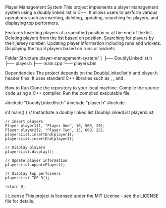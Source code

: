 Player Management System
This project implements a player management system using a doubly linked list in C++. It allows users to perform various operations such as inserting, deleting, updating, searching for players, and displaying top performers.

Features
Inserting players at a specified position or at the end of the list.
Deleting players from the list based on position.
Searching for players by their jersey number.
Updating player information including runs and wickets.
Displaying the top 3 players based on runs or wickets.

Folder Structure
player-management-system/
│
├── DoublyLinkedlist.h
├── player.h
├── main.cpp
└── players.bin

Dependencies
The project depends on the DoublyLinkedlist.h and player.h header files.
It uses standard C++ libraries such as <iostream>, <fstream>, and <cstring>.


How to Run
Clone the repository to your local machine.
Compile the source code using a C++ compiler.
Run the compiled executable file

#include "DoublyLinkedlist.h"
#include "player.h"
#include <iostream>

int main() {
    // Instantiate a doubly linked list
    DoublyLinkedList<Player> playersList;

    // Insert players
    Player player1(1, "Player One", 10, 500, 20);
    Player player2(2, "Player Two", 15, 600, 25);
    playersList.insertEnd(player1);
    playersList.insertEnd(player2);

    // Display players
    playersList.display();

    // Update player information
    playersList.updatePlayer();

    // Display top performers
    playersList.TOP_3();

    return 0;
}
License
This project is licensed under the MIT License - see the LICENSE file for details.
